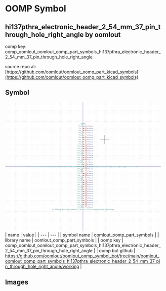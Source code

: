 # OOMP Symbol  
## hi137pthra_electronic_header_2_54_mm_37_pin_through_hole_right_angle  by oomlout  
  
oomp key: oomp_oomlout_oomlout_oomp_part_symbols_hi137pthra_electronic_header_2_54_mm_37_pin_through_hole_right_angle  
  
source repo at: [https://github.com/oomlout/oomlout_oomp_part_kicad_symbols](https://github.com/oomlout/oomlout_oomp_part_kicad_symbols)  
## Symbol  
  
[![working.png](working_600.png)](working.png)  
| name | value | 
| --- | --- | 
| symbol name | oomlout_oomp_part_symbols | 
| library name | oomlout_oomp_part_symbols | 
| oomp key | oomp_oomlout_oomlout_oomp_part_symbols_hi137pthra_electronic_header_2_54_mm_37_pin_through_hole_right_angle | 
| oomp bot github | https://github.com/oomlout/oomlout_oomp_symbol_bot/tree/main/oomlout_oomlout_oomp_part_symbols_hi137pthra_electronic_header_2_54_mm_37_pin_through_hole_right_angle/working | 
## Images  
